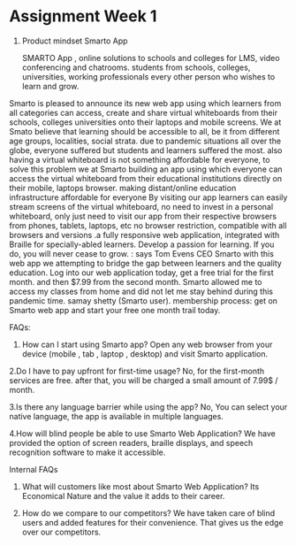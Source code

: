 
# Assignment Week 1

1. Product mindset Smarto App

	SMARTO App , online solutions to schools and colleges for LMS, video conferencing and chatrooms.
	students from schools, colleges, universities, working professionals every other person who wishes to learn and grow.
  
Smarto is pleased to announce its new web app using which learners from all categories can access, create and share virtual whiteboards from their schools, colleges universities onto their laptops and mobile screens. 
We at Smato believe that learning should be accessible to all, be it from different age groups, localities, social strata. due to pandemic situations all over the globe, everyone suffered but students and learners suffered the most. also having a virtual whiteboard is not something affordable for everyone, to solve this problem we at Smarto building an app using which everyone can access the virtual whiteboard from their educational institutions directly on their mobile, laptops browser.
 making distant/online  education infrastructure affordable for everyone 
By visiting our app learners can easily stream screens of the virtual whiteboard, no need to invest in a personal whiteboard, only just need to visit our app from their respective browsers from phones, tablets, laptops, etc
no browser restriction, compatible with all browsers and versions .a fully responsive web application, integrated with Braille for specially-abled learners.
Develop a passion for learning. If you do, you will never cease to grow. :  says Tom  Evens CEO Smarto with this web app we attempting to bridge the gap between learners and the quality education.
Log into our web application today, get a free trial for the first month. and then $7.99 from the second month. 
Smarto allowed me to access my classes from home and did not let me stay behind during this pandemic time. 
samay shetty (Smarto user).
membership process:
get on Smarto web app and start your free one month trail today.
 
FAQs:
 1. How can I start using Smarto app?
 Open any web browser from your device (mobile , tab , laptop , desktop) and visit Smarto application.
 
2.Do I have to pay upfront for first-time usage?
No, for the first-month services are free. after that, you will be charged a small amount of 7.99$ / month.
 
3.Is there any language barrier while using the app?
No, You can select your native language, the app is available in multiple languages.
 
4.How will blind people be able to use Smarto Web Application?
We have provided the option of screen readers, braille displays, and speech recognition software to make it accessible.
 
 
 
Internal FAQs
1. What will customers like most about  Smarto Web Application?
 Its Economical Nature and the value it adds to their career.
 
2. How do we compare to our competitors?
We have taken care of blind users and added features for their convenience. That gives us the edge over our competitors.

